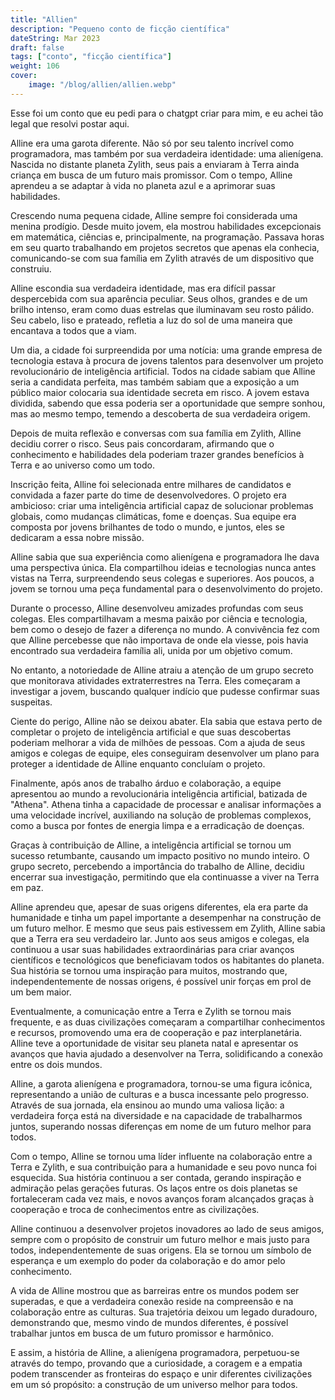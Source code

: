 ```yaml
---
title: "Allien"
description: "Pequeno conto de ficção científica"
dateString: Mar 2023
draft: false
tags: ["conto", "ficção científica"]
weight: 106
cover:
    image: "/blog/allien/allien.webp"
---
```


Esse foi um conto que eu pedi para o chatgpt criar para mim, e eu achei tão legal que resolvi postar aqui.

Alline era uma garota diferente. Não só por seu talento incrível como programadora, mas também por sua verdadeira identidade: uma alienígena. Nascida no distante planeta Zylith, seus pais a enviaram à Terra ainda criança em busca de um futuro mais promissor. Com o tempo, Alline aprendeu a se adaptar à vida no planeta azul e a aprimorar suas habilidades.

Crescendo numa pequena cidade, Alline sempre foi considerada uma menina prodígio. Desde muito jovem, ela mostrou habilidades excepcionais em matemática, ciências e, principalmente, na programação. Passava horas em seu quarto trabalhando em projetos secretos que apenas ela conhecia, comunicando-se com sua família em Zylith através de um dispositivo que construiu.

Alline escondia sua verdadeira identidade, mas era difícil passar despercebida com sua aparência peculiar. Seus olhos, grandes e de um brilho intenso, eram como duas estrelas que iluminavam seu rosto pálido. Seu cabelo, liso e prateado, refletia a luz do sol de uma maneira que encantava a todos que a viam.

Um dia, a cidade foi surpreendida por uma notícia: uma grande empresa de tecnologia estava à procura de jovens talentos para desenvolver um projeto revolucionário de inteligência artificial. Todos na cidade sabiam que Alline seria a candidata perfeita, mas também sabiam que a exposição a um público maior colocaria sua identidade secreta em risco. A jovem estava dividida, sabendo que essa poderia ser a oportunidade que sempre sonhou, mas ao mesmo tempo, temendo a descoberta de sua verdadeira origem.

Depois de muita reflexão e conversas com sua família em Zylith, Alline decidiu correr o risco. Seus pais concordaram, afirmando que o conhecimento e habilidades dela poderiam trazer grandes benefícios à Terra e ao universo como um todo.

Inscrição feita, Alline foi selecionada entre milhares de candidatos e convidada a fazer parte do time de desenvolvedores. O projeto era ambicioso: criar uma inteligência artificial capaz de solucionar problemas globais, como mudanças climáticas, fome e doenças. Sua equipe era composta por jovens brilhantes de todo o mundo, e juntos, eles se dedicaram a essa nobre missão.

Alline sabia que sua experiência como alienígena e programadora lhe dava uma perspectiva única. Ela compartilhou ideias e tecnologias nunca antes vistas na Terra, surpreendendo seus colegas e superiores. Aos poucos, a jovem se tornou uma peça fundamental para o desenvolvimento do projeto.

Durante o processo, Alline desenvolveu amizades profundas com seus colegas. Eles compartilhavam a mesma paixão por ciência e tecnologia, bem como o desejo de fazer a diferença no mundo. A convivência fez com que Alline percebesse que não importava de onde ela viesse, pois havia encontrado sua verdadeira família ali, unida por um objetivo comum.

No entanto, a notoriedade de Alline atraiu a atenção de um grupo secreto que monitorava atividades extraterrestres na Terra. Eles começaram a investigar a jovem, buscando qualquer indício que pudesse confirmar suas suspeitas.

Ciente do perigo, Alline não se deixou abater. Ela sabia que estava perto de completar o projeto de inteligência artificial e que suas descobertas poderiam melhorar a vida de milhões de pessoas. Com a ajuda de seus amigos e colegas de equipe, eles conseguiram desenvolver um plano para proteger a identidade de Alline enquanto concluíam o projeto.

Finalmente, após anos de trabalho árduo e colaboração, a equipe apresentou ao mundo a revolucionária inteligência artificial, batizada de "Athena". Athena tinha a capacidade de processar e analisar informações a uma velocidade incrível, auxiliando na solução de problemas complexos, como a busca por fontes de energia limpa e a erradicação de doenças.

Graças à contribuição de Alline, a inteligência artificial se tornou um sucesso retumbante, causando um impacto positivo no mundo inteiro. O grupo secreto, percebendo a importância do trabalho de Alline, decidiu encerrar sua investigação, permitindo que ela continuasse a viver na Terra em paz.

Alline aprendeu que, apesar de suas origens diferentes, ela era parte da humanidade e tinha um papel importante a desempenhar na construção de um futuro melhor. E mesmo que seus pais estivessem em Zylith, Alline sabia que a Terra era seu verdadeiro lar. Junto aos seus amigos e colegas, ela continuou a usar suas habilidades extraordinárias para criar avanços científicos e tecnológicos que beneficiavam todos os habitantes do planeta. Sua história se tornou uma inspiração para muitos, mostrando que, independentemente de nossas origens, é possível unir forças em prol de um bem maior.

Eventualmente, a comunicação entre a Terra e Zylith se tornou mais frequente, e as duas civilizações começaram a compartilhar conhecimentos e recursos, promovendo uma era de cooperação e paz interplanetária. Alline teve a oportunidade de visitar seu planeta natal e apresentar os avanços que havia ajudado a desenvolver na Terra, solidificando a conexão entre os dois mundos.

Alline, a garota alienígena e programadora, tornou-se uma figura icônica, representando a união de culturas e a busca incessante pelo progresso. Através de sua jornada, ela ensinou ao mundo uma valiosa lição: a verdadeira força está na diversidade e na capacidade de trabalharmos juntos, superando nossas diferenças em nome de um futuro melhor para todos.

Com o tempo, Alline se tornou uma líder influente na colaboração entre a Terra e Zylith, e sua contribuição para a humanidade e seu povo nunca foi esquecida. Sua história continuou a ser contada, gerando inspiração e admiração pelas gerações futuras. Os laços entre os dois planetas se fortaleceram cada vez mais, e novos avanços foram alcançados graças à cooperação e troca de conhecimentos entre as civilizações.

Alline continuou a desenvolver projetos inovadores ao lado de seus amigos, sempre com o propósito de construir um futuro melhor e mais justo para todos, independentemente de suas origens. Ela se tornou um símbolo de esperança e um exemplo do poder da colaboração e do amor pelo conhecimento.

A vida de Alline mostrou que as barreiras entre os mundos podem ser superadas, e que a verdadeira conexão reside na compreensão e na colaboração entre as culturas. Sua trajetória deixou um legado duradouro, demonstrando que, mesmo vindo de mundos diferentes, é possível trabalhar juntos em busca de um futuro promissor e harmônico.

E assim, a história de Alline, a alienígena programadora, perpetuou-se através do tempo, provando que a curiosidade, a coragem e a empatia podem transcender as fronteiras do espaço e unir diferentes civilizações em um só propósito: a construção de um universo melhor para todos.
